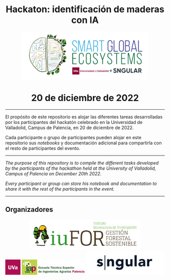 <h1><center>Hackaton: identificación de maderas con IA</center></h1>
<center>
<img src="https://raw.githubusercontent.com/SMART-Global-Ecosystems/hackathon_GEE_feb-2022/main/logos/SmartGlobalEco_logo-scaled-removebg-preview.png" width="400"/>
</center>
<h1><center>20 de diciembre de 2022</center></h1>

---

El propósito de este repositorio es alojar las diferentes tareas desarrolladas por los participantes del hackatón celebrado en la Universidad de Valladolid, Campus de Palencia, en 20 de diciembre de 2022.
  
Cada participante o grupo de participantes pueden alojar en este repositorio sus *notebooks* y documentación adicional para compartirla con el resto de participantes del evento.

---

*The purpose of this repository is to compile the different tasks developed by the participants of the hackathon held at the University of Valladolid, Campus of Palencia on December 20th 2022.* 
  
*Every participant or group can store his notebook and documentation to share it with the rest of the participants in the event.*

---

## Organizadores

<center>
<img src="https://raw.githubusercontent.com/SMART-Global-Ecosystems/hackathon_GEE_feb-2022/main/logos/Logo_iuFOR_fondoblanco-removebg-preview.png" alt="iufor" width="350"/>
<img src="https://raw.githubusercontent.com/SMART-Global-Ecosystems/hackathon_GEE_feb-2022/main/logos/ETSIIAA.png" alt="uva_etsiiaa" width="250"/>
<img src="https://raw.githubusercontent.com/SMART-Global-Ecosystems/hackathon_GEE_feb-2022/main/logos/sngular.png" alt="sngular" width="250"/>
</center>
